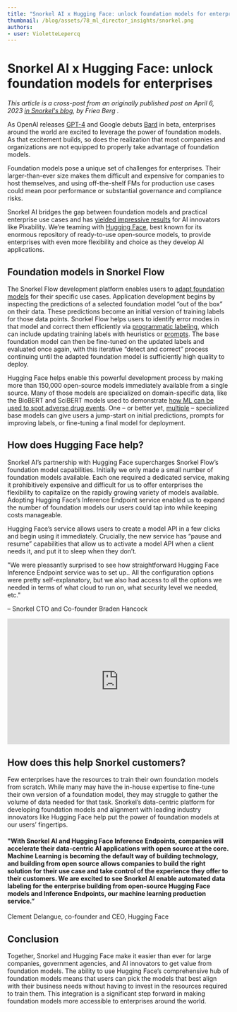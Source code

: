 ```yaml
---
title: "Snorkel AI x Hugging Face: unlock foundation models for enterprises"
thumbnail: /blog/assets/78_ml_director_insights/snorkel.png
authors:
- user: VioletteLepercq
---
```


<h1>Snorkel AI x Hugging Face: unlock foundation models for enterprises</h1>


<!-- {blog_metadata} -->
<!-- {authors} -->

_This article is a cross-post from an originally published post on April 6, 2023 [in Snorkel's blog](https://snorkel.ai/snorkel-hugging-face-unlock-foundation-models-for-enterprise/), by Friea Berg ._


As OpenAI releases [GPT-4](https://openai.com/research/gpt-4) and Google debuts [Bard](https://gizmodo.com/google-bard-chatgpt-ai-rival-released-1850248162) in beta, enterprises around the world are excited to leverage the power of foundation models. As that excitement builds, so does the realization that most companies and organizations are not equipped to properly take advantage of foundation models.

Foundation models pose a unique set of challenges for enterprises. Their larger-than-ever size makes them difficult and expensive for companies to host themselves, and using off-the-shelf FMs for production use cases could mean poor performance or substantial governance and compliance risks.

Snorkel AI bridges the gap between foundation models and practical enterprise use cases and has [yielded impressive results](https://snorkel.ai/how-pixability-uses-foundation-models-to-accelerate-nlp-application-development-by-months/) for AI innovators like Pixability. We’re teaming with [Hugging Face](https://huggingface.co/), best known for its enormous repository of ready-to-use open-source models, to provide enterprises with even more flexibility and choice as they develop AI applications.

## Foundation models in Snorkel Flow

The Snorkel Flow development platform enables users to [adapt foundation models](https://snorkel.ai/snorkel-flow/foundation-model-development/) for their specific use cases. Application development begins by inspecting the predictions of a selected foundation model “out of the box” on their data. These predictions become an initial version of training labels for those data points. Snorkel Flow helps users to identify error modes in that model and correct them efficiently via [programmatic labeling](https://snorkel.ai/programmatic-labeling/), which can include updating training labels with heuristics or [prompts](https://snorkel.ai/combining-foundation-models-with-weak-supervision/). The base foundation model can then be fine-tuned on the updated labels and evaluated once again, with this iterative “detect and correct” process continuing until the adapted foundation model is sufficiently high quality to deploy.

Hugging Face helps enable this powerful development process by making more than 150,000 open-source models immediately available from a single source. Many of those models are specialized on domain-specific data, like the BioBERT and SciBERT models used to demonstrate [how ML can be used to spot adverse drug events](https://snorkel.ai/adverse-drug-events-how-to-spot-them-with-machine-learning/). One – or better yet, [multiple](https://snorkel.ai/combining-foundation-models-with-weak-supervision/) – specialized base models can give users a jump-start on initial predictions, prompts for improving labels, or fine-tuning a final model for deployment.

## How does Hugging Face help?

Snorkel AI’s partnership with Hugging Face supercharges Snorkel Flow’s foundation model capabilities. Initially we only made a small number of foundation models available. Each one required a dedicated service, making it prohibitively expensive and difficult for us to offer enterprises the flexibility to capitalize on the rapidly growing variety of models available. Adopting Hugging Face’s Inference Endpoint service enabled us to expand the number of foundation models our users could tap into while keeping costs manageable.

Hugging Face’s service allows users to create a model API in a few clicks and begin using it immediately. Crucially, the new service has “pause and resume” capabilities that allow us to activate a model API when a client needs it, and put it to sleep when they don’t.

"We were pleasantly surprised to see how straightforward Hugging Face Inference Endpoint service was to set up.. All the configuration options were pretty self-explanatory, but we also had access to all the options we needed in terms of what cloud to run on, what security level we needed, etc."

– Snorkel CTO  and Co-founder Braden Hancock

<iframe width="100%" style="aspect-ratio: 16 / 9;"src="https://youtu.be/woblG7iZPSw" title="YouTube video player" frameborder="0" allow="accelerometer; autoplay; clipboard-write; encrypted-media; gyroscope; picture-in-picture" allowfullscreen></iframe>

## How does this help Snorkel customers?

Few enterprises have the resources to train their own foundation models from scratch. While many may have the in-house expertise to fine-tune their own version of a foundation model, they may struggle to gather the volume of data needed for that task. Snorkel’s data-centric platform for developing foundation models and alignment with leading industry innovators like Hugging Face help put the power of foundation models at our users’ fingertips.

#### "With Snorkel AI and Hugging Face Inference Endpoints, companies will accelerate their data-centric AI applications with open source at the core. Machine Learning is becoming the default way of building technology, and building from open source allows companies to build the right solution for their use case and take control of the experience they offer to their customers. We are excited to see Snorkel AI enable automated data labeling for the enterprise building from open-source Hugging Face models and Inference Endpoints, our machine learning production service.”

Clement Delangue, co-founder and CEO, Hugging Face

## Conclusion

Together, Snorkel and Hugging Face make it easier than ever for large companies, government agencies, and AI innovators to get value from foundation models. The ability to use Hugging Face’s comprehensive hub of foundation models means that users can pick the models that best align with their business needs without having to invest in the resources required to train them. This integration is a significant step forward in making foundation models more accessible to enterprises around the world.

